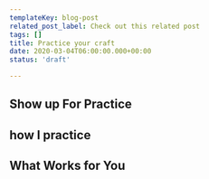 ```yaml
---
templateKey: blog-post
related_post_label: Check out this related post
tags: []
title: Practice your craft
date: 2020-03-04T06:00:00.000+00:00
status: 'draft'

---
```


## Show up For Practice

## how I practice

## What Works for You
